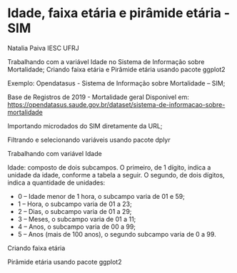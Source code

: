 # Idade, faixa etária e pirâmide etária - SIM
Natalia Paiva IESC UFRJ

Trabalhando com a variável Idade no Sistema de Informação sobre Mortalidade; Criando faixa etária e Pirâmide etária usando pacote ggplot2

Exemplo: Opendatasus - Sistema de Informação sobre Mortalidade – SIM; 

Base de Registros de 2019 - Mortalidade geral
Disponivel em: https://opendatasus.saude.gov.br/dataset/sistema-de-informacao-sobre-mortalidade

Importando microdados do SIM diretamente da URL;

Filtrando e selecionando variáveis usando pacote dplyr

Trabalhando com variável Idade 

Idade: composto de dois subcampos. O primeiro, de 1 dígito, indica a unidade da idade, conforme a tabela a seguir. O segundo, de dois dígitos, indica a quantidade de unidades: 
-  0 – Idade menor de 1 hora, o subcampo varia de 01 e 59; 
- 1 – Hora, o subcampo varia de 01 a 23; 
- 2 – Dias, o subcampo varia de 01 a 29; 
- 3 – Meses, o subcampo varia de 01 a 11; 
- 4 – Anos, o subcampo varia de 00 a 99;
- 5 – Anos (mais de 100 anos), o segundo subcampo varia de 0 a 99. 

Criando faixa etária

Pirâmide etária usando pacote ggplot2
